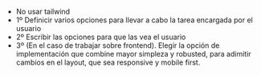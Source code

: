  - No usar tailwind
 - 1º Definicir varios opciones para llevar a cabo la tarea encargada por el usuario
 - 2º Escribir las opciones para que las vea el usuario
 - 3º (En el caso de trabajar sobre frontend). Elegir la opción de implementación que combine mayor simpleza y robusted, para adimitir cambios en el layout, que sea responsive y mobile first.